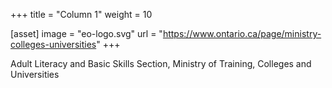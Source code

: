 +++
title = "Column 1"
weight = 10

[asset]
  image = "eo-logo.svg"
  url = "https://www.ontario.ca/page/ministry-colleges-universities"
+++

Adult Literacy and Basic Skills Section, Ministry of Training, Colleges and Universities
